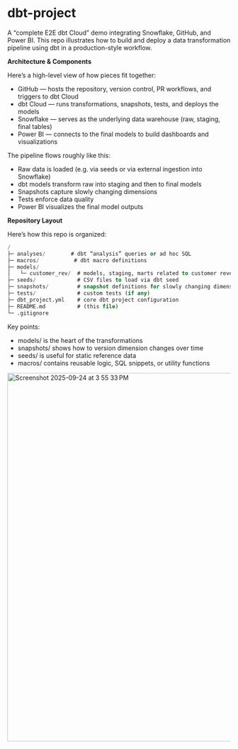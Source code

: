 # dbt-project

A “complete E2E dbt Cloud” demo integrating Snowflake, GitHub, and Power BI. This repo illustrates how to build and deploy a data transformation pipeline using dbt in a production-style workflow.



**Architecture & Components**

Here’s a high-level view of how pieces fit together:
- GitHub — hosts the repository, version control, PR workflows, and triggers to dbt Cloud
- dbt Cloud — runs transformations, snapshots, tests, and deploys the models
- Snowflake — serves as the underlying data warehouse (raw, staging, final tables)
- Power BI — connects to the final models to build dashboards and visualizations

The pipeline flows roughly like this:
- Raw data is loaded (e.g. via seeds or via external ingestion into Snowflake)
- dbt models transform raw into staging and then to final models
- Snapshots capture slowly changing dimensions
- Tests enforce data quality
- Power BI visualizes the final model outputs

**Repository Layout**

Here’s how this repo is organized:
```sql
/
├─ analyses/        # dbt “analysis” queries or ad hoc SQL  
├─ macros/           # dbt macro definitions  
├─ models/
│   └─ customer_rev/  # models, staging, marts related to customer revenue  
├─ seeds/             # CSV files to load via dbt seed  
├─ snapshots/         # snapshot definitions for slowly changing dimensions  
├─ tests/             # custom tests (if any)  
├─ dbt_project.yml    # core dbt project configuration  
├─ README.md          # (this file)  
└─ .gitignore  

```

Key points:
- models/ is the heart of the transformations
- snapshots/ shows how to version dimension changes over time
- seeds/ is useful for static reference data
- macros/ contains reusable logic, SQL snippets, or utility functions


<img width="932" height="832" alt="Screenshot 2025-09-24 at 3 55 33 PM" src="https://github.com/user-attachments/assets/3b1906a8-7a80-4f00-b1e7-284885a2818f" />

